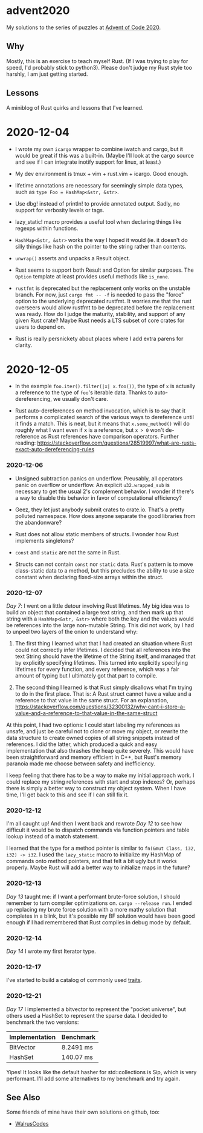 # advent2020

My solutions to the series of puzzles at [Advent of Code
2020](http://adventofcode.com/2020).

## Why

Mostly, this is an exercise to teach myself Rust.  (If I was trying to play for
speed, I'd probably stick to python3).  Please don't judge my Rust style too
harshly, I am just getting started.

## Lessons

A miniblog of Rust quirks and lessons that I've learned.

# 2020-12-04

* I wrote my own `icargo` wrapper to combine iwatch and cargo, but it would
  be great if this was a built-in.  (Maybe I'll look at the cargo source and
  see if I can integrate inotify support for linux, at least.)

* My dev environment is tmux + vim + rust.vim + icargo.  Good enough.

* lifetime annotations are necessary for seemingly simple data types, such as
  `type Foo = HashMap<&str, &str>`.

* Use dbg! instead of println! to provide annotated output.  Sadly, no support
  for verbosity levels or tags.

* lazy_static! macro provides a useful tool when declaring things like regexps
  within functions.

* `HashMap<&str, &str>` works the way I hoped it would (ie. it doesn't do silly
  things like hash on the pointer to the string rather than contents.

* `unwrap()` asserts and unpacks a Result<T> object.

* Rust seems to support both Result<T> and Option<T> for similar purposes.  The
  `Option` template at least provides useful methods like `is_none`.

* `rustfmt` is deprecated but the replacement only works on the unstable branch.
  For now, just `cargo fmt -- -f` is needed to pass the "force" option to the
  underlying deprecated rustfmt.  It worries me that the rust overseers would
  allow rustfmt to be deprecated before the replacement was ready.  How do I
  judge the maturity, stability, and support of any given Rust crate?  Maybe
  Rust needs a LTS subset of core crates for users to depend on.

* Rust is really persnickety about places where I add extra parens for clarity.

# 2020-12-05

* In the example `foo.iter().filter(|x| x.foo())`, the type of `x` is actually
  a reference to the type of `foo`'s iterable data.  Thanks to
  auto-dereferencing, we usually don't care.

* Rust auto-dereferences on method invocation, which is to say that it performs
  a complicated search of the various ways to dereference until it finds a match.
  This is neat, but it means that `x.some_method()` will do roughly what I want
  even if x is a reference, but `x > 0` won't de-reference as Rust references
  have comparison operators.  Further reading:
  https://stackoverflow.com/questions/28519997/what-are-rusts-exact-auto-dereferencing-rules

### 2020-12-06

* Unsigned subtraction panics on underflow.  Preusably, all operators panic on
  overflow or underflow.  An explicit `u32.wrapped_sub` is necessary to get the
  usual 2's complement behavior.  I wonder if there's a way to disable this
  behavior in favor of computational efficiency?

* Geez, they let just anybody submit crates to crate.io.  That's a pretty polluted
  namespace.  How does anyone separate the good libraries from the abandonware?

* Rust does not allow static members of structs.  I wonder how Rust implements
  singletons?

* `const` and `static` are not the same in Rust.

* Structs can not contain `const` nor `static` data.  Rust's pattern is to
  move class-static data to a method, but this precludes the ability to
  use a size constant when declaring fixed-size arrays within the struct.

### 2020-12-07

*Day 7*: I went on a little detour involving Rust lifetimes.  My big idea was to build
an object that contained a large text string, and then mark up that string
with a `HashMap<&str, &str>` where both the key and the values would be
references into the large non-mutable String.  This did not work, by I had to
unpeel two layers of the onion to understand why:

1. The first thing I learned what that I had created an situation where Rust
   could not correctly infer lifetimes.  I decided that all references into
   the text String should have the lifetime of the String itself, and managed
   that by explicitly specifying lifetimes.  This turned into explicitly
   specifying lifetimes for every function, and every reference, which was a
   fair amount of typing but I ultimately got that part to compile.

2. The second thing I learned is that Rust simply disallows what I'm trying
   to do in the first place.  That is: A Rust struct cannot have a value
   and a reference to that value in the same struct.  For an explanation,
   https://stackoverflow.com/questions/32300132/why-cant-i-store-a-value-and-a-reference-to-that-value-in-the-same-struct

At this point, I had two options: I could start labeling my references as
unsafe, and just be careful not to clone or move my object, or rewrite the data
structure to create owned copies of all string snippets instead of references.
I did the latter, which produced a quick and easy implementation that also
thrashes the heap quite severely.  This would have been straightforward and
memory efficient in C++, but Rust's memory paranoia made me choose between
safety and inefficiency.

I keep feeling that there has to be a way to make my initial approach work.  I
could replace my string references with start and stop indexes?  Or, perhaps
there is simply a better way to construct my object system.  When I have time,
I'll get back to this and see if I can still fix it.

### 2020-12-12

I'm all caught up!  And then I went back and rewrote *Day 12* to see how
difficult it would be to dispatch commands via function pointers and table
lookup instead of a match statement.

I learned that the type for a method pointer is similar to `fn(&mut Class, i32,
i32) -> i32`.  I used the `lazy_static` macro to initialize my HashMap of
commands onto method pointers, and that felt a bit ugly but it works properly.
Maybe Rust will add a better way to initialize maps in the future?

### 2020-12-13

*Day 13* taught me: if I want a performant brute-force solution, I should
remember to turn compiler optimizations on.  `cargo --release run`.  I ended up
replacing my brute force solution with a more mathy solution that completes in
a blink, but it's possible my BF solution would have been good enough if I had
remembered that Rust compiles in debug mode by default.

### 2020-12-14

*Day 14* I wrote my first Iterator type.

### 2020-12-17

I've started to build a catalog of commonly used [traits](traits.md).

### 2020-12-21

*Day 17* I implemented a bitvector to represent the "pocket universe", but others
used a HashSet to represent the sparse data.  I decided to benchmark the two
versions:

| Implementation | Benchmark |
| --- | --- |
| BitVector | 8.2491 ms |
| HashSet | 140.07 ms |

Yipes!  It looks like the default hasher for std::collections is Sip, which is
very performant.  I'll add some alternatives to my benchmark and try again.

## See Also

Some friends of mine have their own solutions on github, too:

* [WalrusCodes](http://github.com/WalrusCodes/adv2020)

